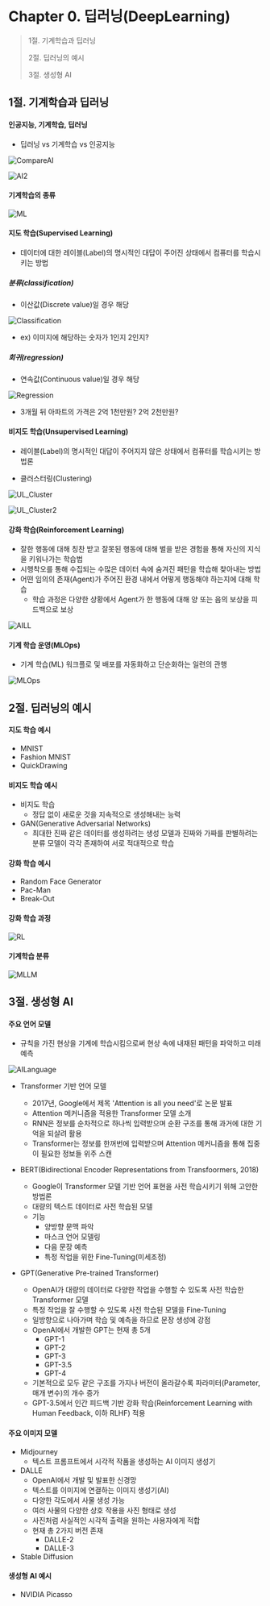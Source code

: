 # Chapter 0. 딥러닝(DeepLearning)

> 1절. 기계학습과 딥러닝
>
> 2절. 딥러닝의 예시
>
> 3절. 생성형 AI

## 1절. 기계학습과 딥러닝

#### 인공지능, 기계학습, 딥러닝

- 딥러닝 vs 기계학습 vs 인공지능

![CompareAI](https://github.com/BangYunseo/TIL/blob/main/AI/DeepLearning/Image/ch00/CompareAI.PNG)

![AI2](https://github.com/BangYunseo/TIL/blob/main/AI/DeepLearning/Image/ch00/AI2.PNG)

#### 기계학습의 종류

![ML](https://github.com/BangYunseo/TIL/blob/main/AI/DeepLearning/Image/ch00/ML.PNG)

#### 지도 학습(Supervised Learning)

- 데이터에 대한 레이블(Label)의 명시적인 대답이 주어진 상태에서 컴퓨터를 학습시키는 방법

##### 분류(classification)

- 이산값(Discrete value)일 경우 해당

![Classification](https://github.com/BangYunseo/TIL/blob/main/AI/DeepLearning/Image/ch00/Classification.PNG)

- ex) 이미지에 해당하는 숫자가 1인지 2인지?

##### 회귀(regression)

- 연속값(Continuous value)일 경우 해당

![Regression](https://github.com/BangYunseo/TIL/blob/main/AI/DeepLearning/Image/ch00/Regression.PNG)

- 3개월 뒤 아파트의 가격은 2억 1천만원? 2억 2천만원?

#### 비지도 학습(Unsupervised Learning)

- 레이블(Label)의 명시적인 대답이 주어지지 않은 상태에서 컴퓨터를 학습시키는 방법론

- 클러스터링(Clustering)

![UL_Cluster](https://github.com/BangYunseo/TIL/blob/main/AI/DeepLearning/Image/ch00/UL_Cluster.PNG)

![UL_Cluster2](https://github.com/BangYunseo/TIL/blob/main/AI/DeepLearning/Image/ch00/UL_Cluster2.PNG)

#### 강화 학습(Reinforcement Learning)

- 잘한 행동에 대해 칭찬 받고 잘못된 행동에 대해 벌을 받은 경험을 통해 자신의 지식을 키워나가는 학습법
- 시행착오를 통해 수집되는 수많은 데이터 속에 숨겨진 패턴을 학습해 찾아내는 방법
- 어떤 임의의 존재(Agent)가 주어진 환경 내에서 어떻게 행동해야 하는지에 대해 학습
  - 학습 과정은 다양한 상황에서 Agent가 한 행동에 대해 양 또는 음의 보상을 피드백으로 보상

![AILL](https://github.com/BangYunseo/TIL/blob/main/AI/DeepLearning/Image/ch00/AILL.PNG)

#### 기계 학습 운영(MLOps)

- 기계 학습(ML) 워크플로 및 배포를 자동화하고 단순화하는 일련의 관행

![MLOps](https://github.com/BangYunseo/TIL/blob/main/AI/DeepLearning/Image/ch00/MLOps.PNG)

## 2절. 딥러닝의 예시

#### 지도 학습 예시

- MNIST
- Fashion MNIST
- QuickDrawing

#### 비지도 학습 예시

- 비지도 학습
  - 정답 없이 새로운 것을 지속적으로 생성해내는 능력
- GAN(Generative Adversarial Networks)
  - 최대한 진짜 같은 데이터를 생성하려는 생성 모델과 진짜와 가짜를 판별하려는 분류 모델이 각각 존재하여 서로 적대적으로 학습

#### 강화 학습 예시

- Random Face Generator
- Pac-Man
- Break-Out

#### 강화 학습 과정

![RL](https://github.com/BangYunseo/TIL/blob/main/AI/DeepLearning/Image/ch00/RL.PNG)

#### 기계학습 분류

![MLLM](https://github.com/BangYunseo/TIL/blob/main/AI/DeepLearning/Image/ch00/MLLM.PNG)

## 3절. 생성형 AI

#### 주요 언어 모델

- 규칙을 가진 현상을 기계에 학습시킴으로써 현상 속에 내재된 패턴을 파악하고 미래 예측

![AILanguage](https://github.com/BangYunseo/TIL/blob/main/AI/DeepLearning/Image/ch00/AILanguage.PNG)

- Transformer 기반 언어 모델

  - 2017년, Google에서 제목 'Attention is all you need'로 논문 발표
  - Attention 메커니즘을 적용한 Transformer 모델 소개
  - RNN은 정보를 순차적으로 하나씩 입력받으며 순환 구조를 통해 과거에 대한 기억을 되살려 활용
  - Transformer는 정보를 한꺼번에 입력받으며 Attention 메커니즘을 통해 집중이 필요한 정보들 위주 스캔

- BERT(Bidirectional Encoder Representations from Transfoormers, 2018)

  - Google이 Transformer 모델 기반 언어 표현을 사전 학습시키기 위해 고안한 방법론
  - 대량의 텍스트 데이터로 사전 학습된 모델
  - 기능
    - 양방향 문맥 파악
    - 마스크 언어 모델링
    - 다음 문장 예측
    - 특정 작업을 위한 Fine-Tuning(미세조정)

- GPT(Generative Pre-trained Transformer)
  - OpenAI가 대량의 데이터로 다양한 작업을 수행할 수 있도록 사전 학습한 Transformer 모델
  - 특정 작업을 잘 수행할 수 있도록 사전 학습된 모델을 Fine-Tuning
  - 일방향으로 나아가며 학습 및 예측을 하므로 문장 생성에 강점
  - OpenAI에서 개발한 GPT는 현재 총 5개
    - GPT-1
    - GPT-2
    - GPT-3
    - GPT-3.5
    - GPT-4
  - 기본적으로 모두 같은 구조를 가지나 버전이 올라갈수록 파라미터(Parameter, 매개 변수)의 개수 증가
  - GPT-3.5에서 인간 피드백 기반 강화 학습(Reinforcement Learning with Human Feedback, 이하 RLHF) 적용

#### 주요 이미지 모델

- Midjourney
  - 텍스트 프롬프트에서 시각적 작품을 생성하는 AI 이미지 생성기
- DALLE
  - OpenAI에서 개발 및 발표한 신경망
  - 텍스트를 이미지에 연결하는 이미지 생성기(AI)
  - 다양한 각도에서 사물 생성 가능
  - 여러 사물의 다양한 상호 작용을 사진 형태로 생성
  - 사진처럼 사실적인 시각적 출력을 원하는 사용자에게 적합
  - 현재 총 2가지 버전 존재
    - DALLE-2
    - DALLE-3
- Stable Diffusion

#### 생성형 AI 예시

- NVIDIA Picasso
